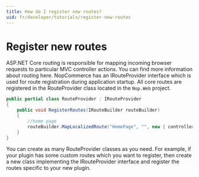 ```yaml
---
title: How do I register new routes?
uid: fr/developer/tutorials/register-new-routes
---
```


# Register new routes

ASP.NET Core routing is responsible for mapping incoming browser requests to particular MVC controller actions. You can find more information about routing here. NopCommerce has an IRouteProvider interface which is used for route registration during application startup. All core routes are registered in the RouteProvider class located in the `Nop.Web` project.

```csharp
public partial class RouteProvider : IRouteProvider
{
    public void RegisterRoutes(IRouteBuilder routeBuilder)
    {
        //home page
        routeBuilder.MapLocalizedRoute("HomePage", "", new { controller = "Home", action = "Index" });
    }
}
```

You can create as many RouteProvider classes as you need. For example, if your plugin has some custom routes which you want to register, then create a new class implementing the IRouteProvider interface and register the routes specific to your new plugin.